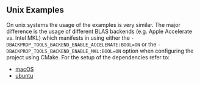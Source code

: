 ## Unix Examples
On unix systems the usage of the examples is very similar. The major difference is the usage of different BLAS backends (e.g. Apple Accelerate vs. Intel MKL) which manifests in using either the `-DBACKPROP_TOOLS_BACKEND_ENABLE_ACCELERATE:BOOL=ON` or the `-DBACKPROP_TOOLS_BACKEND_ENABLE_MKL:BOOL=ON` option when configuring the project using CMake. For the setup of the dependencies refer to:

* [macOS](setup/MAC.MD)
* [ubuntu](setup/UBUNTU.MD)
